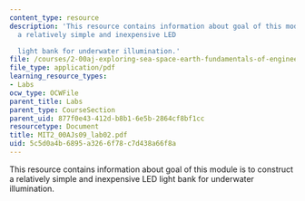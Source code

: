 ```yaml
---
content_type: resource
description: 'This resource contains information about goal of this module is to construct
  a relatively simple and inexpensive LED

  light bank for underwater illumination.'
file: /courses/2-00aj-exploring-sea-space-earth-fundamentals-of-engineering-design-spring-2009/5c5d0a4b6895a3266f78c7d438a66f8a_MIT2_00AJs09_lab02.pdf
file_type: application/pdf
learning_resource_types:
- Labs
ocw_type: OCWFile
parent_title: Labs
parent_type: CourseSection
parent_uid: 877f0e43-412d-b8b1-6e5b-2864cf8bf1cc
resourcetype: Document
title: MIT2_00AJs09_lab02.pdf
uid: 5c5d0a4b-6895-a326-6f78-c7d438a66f8a
---
```

This resource contains information about goal of this module is to construct a relatively simple and inexpensive LED
light bank for underwater illumination.

